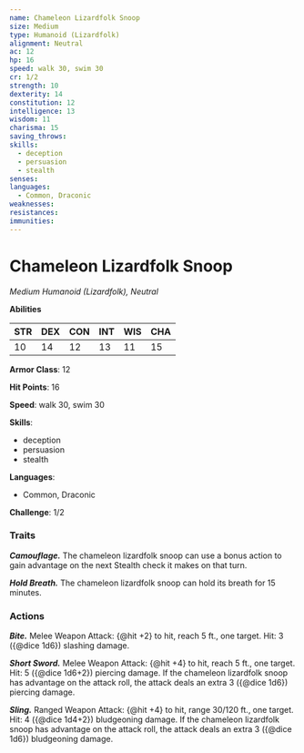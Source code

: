 ```yaml
---
name: Chameleon Lizardfolk Snoop
size: Medium
type: Humanoid (Lizardfolk)
alignment: Neutral
ac: 12
hp: 16
speed: walk 30, swim 30
cr: 1/2
strength: 10
dexterity: 14
constitution: 12
intelligence: 13
wisdom: 11
charisma: 15
saving_throws:
skills:
  - deception
  - persuasion
  - stealth
senses: 
languages:
  - Common, Draconic
weaknesses:
resistances:
immunities:
---
```


# Chameleon Lizardfolk Snoop

*Medium Humanoid (Lizardfolk), Neutral*

**Abilities**

| STR | DEX | CON | INT | WIS | CHA |
| --- | --- | --- | --- | --- | --- |
| 10 | 14 | 12 | 13 | 11 | 15 |

**Armor Class**: 12

**Hit Points**: 16

**Speed**: walk 30, swim 30

**Skills**:
  - deception
  - persuasion
  - stealth

**Languages**:
  - Common, Draconic

**Challenge**: 1/2

### Traits
***Camouflage.*** The chameleon lizardfolk snoop can use a bonus action to gain advantage on the next Stealth check it makes on that turn.

***Hold Breath.*** The chameleon lizardfolk snoop can hold its breath for 15 minutes.

### Actions
***Bite.*** Melee Weapon Attack: {@hit +2} to hit, reach 5 ft., one target. Hit: 3 ({@dice 1d6}) slashing damage.

***Short Sword.*** Melee Weapon Attack: {@hit +4} to hit, reach 5 ft., one target. Hit: 5 ({@dice 1d6+2}) piercing damage. If the chameleon lizardfolk snoop has advantage on the attack roll, the attack deals an extra 3 ({@dice 1d6}) piercing damage.

***Sling.*** Ranged Weapon Attack: {@hit +4} to hit, range 30/120 ft., one target. Hit: 4 ({@dice 1d4+2}) bludgeoning damage. If the chameleon lizardfolk snoop has advantage on the attack roll, the attack deals an extra 3 ({@dice 1d6}) bludgeoning damage.

